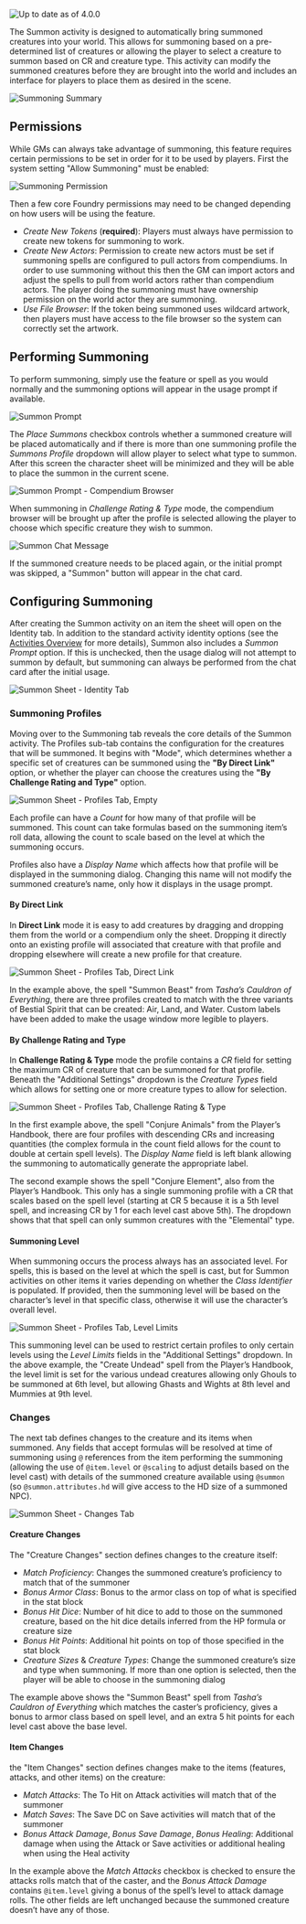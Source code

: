 ![Up to date as of 4.0.0](https://img.shields.io/static/v1?label=dnd5e&message=4.0.0&color=informational)

The Summon activity is designed to automatically bring summoned creatures into your world. This allows for summoning based on a pre-determined list of creatures or allowing the player to select a creature to summon based on CR and creature type. This activity can modify the summoned creatures before they are brought into the world and includes an interface for players to place them as desired in the scene.

![Summoning Summary](https://raw.githubusercontent.com/foundryvtt/dnd5e/publish-wiki/wiki/images/summoning/summoning-summary.jpg)


## Permissions

While GMs can always take advantage of summoning, this feature requires certain permissions to be set in order for it to be used by players. First the system setting "Allow Summoning" must be enabled:

![Summoning Permission](https://raw.githubusercontent.com/foundryvtt/dnd5e/publish-wiki/wiki/images/summoning/summoning-permission.jpg)

Then a few core Foundry permissions may need to be changed depending on how users will be using the feature.

- *Create New Tokens* (**required**): Players must always have permission to create new tokens for summoning to work.
- *Create New Actors*: Permission to create new actors must be set if summoning spells are configured to pull actors from compendiums. In order to use summoning without this then the GM can import actors and adjust the spells to pull from world actors rather than compendium actors. The player doing the summoning must have ownership permission on the world actor they are summoning.
- *Use File Browser*: If the token being summoned uses wildcard artwork, then players must have access to the file browser so the system can correctly set the artwork.


## Performing Summoning

To perform summoning, simply use the feature or spell as you would normally and the summoning options will appear in the usage prompt if available.

![Summon Prompt](https://raw.githubusercontent.com/foundryvtt/dnd5e/publish-wiki/wiki/images/summoning/summoning-prompt.jpg)

The *Place Summons* checkbox controls whether a summoned creature will be placed automatically and if there is more than one summoning profile the *Summons Profile* dropdown will allow player to select what type to summon. After this screen the character sheet will be minimized and they will be able to place the summon in the current scene.

![Summon Prompt - Compendium Browser](https://raw.githubusercontent.com/foundryvtt/dnd5e/publish-wiki/wiki/images/summoning/summoning-cr-prompt.jpg)

When summoning in *Challenge Rating & Type* mode, the compendium browser will be brought up after the profile is selected allowing the player to choose which specific creature they wish to summon.

![Summon Chat Message](https://raw.githubusercontent.com/foundryvtt/dnd5e/publish-wiki/wiki/images/summoning/summoning-chat-message.jpg)

If the summoned creature needs to be placed again, or the initial prompt was skipped, a "Summon" button will appear in the chat card.


## Configuring Summoning

After creating the Summon activity on an item the sheet will open on the Identity tab. In addition to the standard activity identity options (see the [Activities Overview](Activities.md) for more details), Summon also includes a *Summon Prompt* option. If this is unchecked, then the usage dialog will not attempt to summon by default, but summoning can always be performed from the chat card after the initial usage.

![Summon Sheet - Identity Tab](https://raw.githubusercontent.com/foundryvtt/dnd5e/publish-wiki/wiki/images/summoning/summoning-identity.jpg)

### Summoning Profiles

Moving over to the Summoning tab reveals the core details of the Summon activity. The Profiles sub-tab contains the configuration for the creatures that will be summoned. It begins with "Mode", which determines whether a specific set of creatures can be summoned using the **"By Direct Link"** option, or whether the player can choose the creatures using the **"By Challenge Rating and Type"** option.

![Summon Sheet - Profiles Tab, Empty](https://raw.githubusercontent.com/foundryvtt/dnd5e/publish-wiki/wiki/images/summoning/summoning-profiles-empty.jpg)

Each profile can have a *Count* for how many of that profile will be summoned. This count can take formulas based on the summoning item’s roll data, allowing the count to scale based on the level at which the summoning occurs.

Profiles also have a *Display Name* which affects how that profile will be displayed in the summoning dialog. Changing this name will not modify the summoned creature’s name, only how it displays in the usage prompt.

#### By Direct Link

In **Direct Link** mode it is easy to add creatures by dragging and dropping them from the world or a compendium only the sheet. Dropping it directly onto an existing profile will associated that creature with that profile and dropping elsewhere will create a new profile for that creature.

![Summon Sheet - Profiles Tab, Direct Link](https://raw.githubusercontent.com/foundryvtt/dnd5e/publish-wiki/wiki/images/summoning/summoning-profiles-direct-link.jpg)

In the example above, the spell "Summon Beast" from *Tasha’s Cauldron of Everything*, there are three profiles created to match with the three variants of Bestial Spirit that can be created: Air, Land, and Water. Custom labels have been added to make the usage window more legible to players.

#### By Challenge Rating and Type

In **Challenge Rating & Type** mode the profile contains a *CR* field for setting the maximum CR of creature that can be summoned for that profile. Beneath the "Additional Settings" dropdown is the *Creature Types* field which allows for setting one or more creature types to allow for selection.

![Summon Sheet - Profiles Tab, Challenge Rating & Type](https://raw.githubusercontent.com/foundryvtt/dnd5e/publish-wiki/wiki/images/summoning/summoning-profiles-challenge-rating.jpg)

In the first example above, the spell "Conjure Animals" from the Player’s Handbook, there are four profiles with descending CRs and increasing quantities (the complex formula in the count field allows for the count to double at certain spell levels). The *Display Name* field is left blank allowing the summoning to automatically generate the appropriate label.

The second example shows the spell "Conjure Element", also from the Player’s Handbook. This only has a single summoning profile with a CR that scales based on the spell level (starting at CR 5 because it is a 5th level spell, and increasing CR by 1 for each level cast above 5th). The dropdown shows that that spell can only summon creatures with the "Elemental" type.

#### Summoning Level

When summoning occurs the process always has an associated level. For spells, this is based on the level at which the spell is cast, but for Summon activities on other items it varies depending on whether the *Class Identifier* is populated. If provided, then the summoning level will be based on the character’s level in that specific class, otherwise it will use the character’s overall level.

![Summon Sheet - Profiles Tab, Level Limits](https://raw.githubusercontent.com/foundryvtt/dnd5e/publish-wiki/wiki/images/summoning/summoning-profiles-level-limits.jpg)

This summoning level can be used to restrict certain profiles to only certain levels using the *Level Limits* fields in the "Additional Settings" dropdown. In the above example, the "Create Undead" spell from the Player’s Handbook, the level limit is set for the various undead creatures allowing only Ghouls to be summoned at 6th level, but allowing Ghasts and Wights at 8th level and Mummies at 9th level.

### Changes

The next tab defines changes to the creature and its items when summoned. Any fields that accept formulas will be resolved at time of summoning using `@` references from the item performing the summoning (allowing the use of `@item.level` or `@scaling` to adjust details based on the level cast) with details of the summoned creature available using `@summon` (so `@summon.attributes.hd` will give access to the HD size of a summoned NPC).

![Summon Sheet - Changes Tab](https://raw.githubusercontent.com/foundryvtt/dnd5e/publish-wiki/wiki/images/summoning/summoning-changes.jpg)

#### Creature Changes

The "Creature Changes" section defines changes to the creature itself:
- *Match Proficiency*: Changes the summoned creature’s proficiency to match that of the summoner
- *Bonus Armor Class*: Bonus to the armor class on top of what is specified in the stat block
- *Bonus Hit Dice*: Number of hit dice to add to those on the summoned creature, based on the hit dice details inferred from the HP formula or creature size
- *Bonus Hit Points*: Additional hit points on top of those specified in the stat block
- *Creature Sizes* & *Creature Types*: Change the summoned creature’s size and type when summoning. If more than one option is selected, then the player will be able to choose in the summoning dialog

The example above shows the "Summon Beast" spell from *Tasha’s Cauldron of Everything* which matches the caster’s proficiency, gives a bonus to armor class based on spell level, and an extra 5 hit points for each level cast above the base level.

#### Item Changes

the "Item Changes" section defines changes make to the items (features, attacks, and other items) on the creature:
- *Match Attacks*: The To Hit on Attack activities will match that of the summoner
- *Match Saves*: The Save DC on Save activities will match that of the summoner
- *Bonus Attack Damage*, *Bonus Save Damage*, *Bonus Healing*: Additional damage when using the Attack or Save activities or additional healing when using the Heal activity

In the example above the *Match Attacks* checkbox is checked to ensure the attacks rolls match that of the caster, and the *Bonus Attack Damage* contains `@item.level` giving a bonus of the spell’s level to attack damage rolls. The other fields are left unchanged because the summoned creature doesn’t have any of those.
